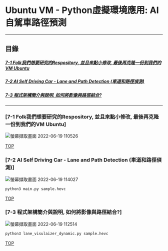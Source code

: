 # Ubuntu VM - Python虛擬環境應用: AI自駕車路徑預測
<a name="000"/>

---
## 目錄
##### [7-1 Folk我們想要研究的Respository, 並且來點小修改, 最後再克隆一份到我們的VM Ubuntu](#001)
##### [7-2 AI Self Driving Car - Lane and Path Detection (車道和路徑偵測)](#002)
##### [7-3 程式架構簡介與說明, 如何將影像與路徑結合?](#003)
---

<a name="001"/>

### [7-1 Folk我們想要研究的Respository, 並且來點小修改, 最後再克隆一份到我們的VM Ubuntu]
![螢幕擷取畫面 2022-06-19 110526](https://user-images.githubusercontent.com/89327055/174464206-7b41d075-0d16-45fe-9c56-cd3f3ac3da05.png)




[TOP](#000)

<a name="002"/>

### [7-2 AI Self Driving Car - Lane and Path Detection (車道和路徑偵測)]
![螢幕擷取畫面 2022-06-19 114027](https://user-images.githubusercontent.com/89327055/174464843-48513b65-5ef7-48bf-b793-beac7c237c22.png)

````sh
python3 main.py sample.hevc
````




[TOP](#000)

<a name="003"/>

### [7-3 程式架構簡介與說明, 如何將影像與路徑結合?]
![螢幕擷取畫面 2022-06-19 112514](https://user-images.githubusercontent.com/89327055/174464578-de3a7f3c-e44b-401d-9d58-b934a11c56a5.png)
````sh
python3 lane_visulaizer_dynamic.py sample.hevc
````



[TOP](#000)
